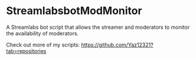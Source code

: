 # StreamlabsbotModMonitor

A Streamlabs bot script that allows the streamer and moderators to monitor the availability of moderators. 

Check out more of my scripts: https://github.com/Yaz12321?tab=repositories
